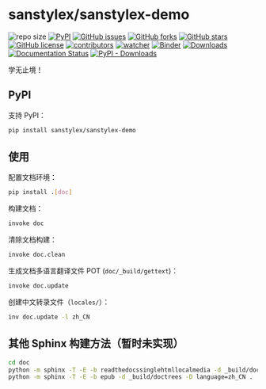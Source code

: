 # sanstylex/sanstylex-demo

![repo size](https://img.shields.io/github/repo-size/sanstylex/sanstylex-demo.svg)
[![PyPI][pypi-badge]][pypi-link]
[![GitHub issues][issue-badge]][issue-link]
[![GitHub forks][fork-badge]][fork-link]
[![GitHub stars][star-badge]][star-link]
[![GitHub license][license-badge]][license-link]
[![contributors][contributor-badge]][contributor-link]
[![watcher][watcher-badge]][watcher-link]
[![Binder][binder-badge]][binder-link]
[![Downloads][download-badge]][download-link]
[![Documentation Status][status-badge]][status-link]
[![PyPI - Downloads][install-badge]][install-link]

学无止境！

[pypi-badge]: https://img.shields.io/pypi/v/sanstylex-demo.svg
[pypi-link]: https://pypi.org/project/sanstylex-demo/
[issue-badge]: https://img.shields.io/github/issues/sanstylex/sanstylex-demo
[issue-link]: https://github.com/sanstylex/sanstylex-demo/issues
[fork-badge]: https://img.shields.io/github/forks/sanstylex/sanstylex-demo
[fork-link]: https://github.com/sanstylex/sanstylex-demo/network
[star-badge]: https://img.shields.io/github/stars/sanstylex/sanstylex-demo
[star-link]: https://github.com/sanstylex/sanstylex-demo/stargazers
[license-badge]: https://img.shields.io/github/license/sanstylex/sanstylex-demo
[license-link]: https://github.com/sanstylex/sanstylex-demo/LICENSE
[contributor-badge]: https://img.shields.io/github/contributors/sanstylex/sanstylex-demo
[contributor-link]: https://github.com/sanstylex/sanstylex-demo/contributors
[watcher-badge]: https://img.shields.io/github/watchers/sanstylex/sanstylex-demo
[watcher-link]: https://github.com/sanstylex/sanstylex-demo/watchers
[binder-badge]: https://mybinder.org/badge_logo.svg
[binder-link]: https://mybinder.org/v2/gh/sanstylex/sanstylex-demo/main
[install-badge]: https://img.shields.io/pypi/dw/sanstylex-demo?label=pypi%20installs
[install-link]: https://pypistats.org/packages/sanstylex-demo
[status-badge]: https://readthedocs.org/projects/sanstylex-demo/badge/?version=latest
[status-link]: https://sanstylex-demo.readthedocs.io/zh/latest/?badge=latest
[download-badge]: https://pepy.tech/badge/sanstylex-demo
[download-link]: https://pepy.tech/project/sanstylex-demo

## PyPI

支持 PyPI：

```sh
pip install sanstylex/sanstylex-demo
```

## 使用

配置文档环境：

```bash
pip install .[doc]
```

构建文档：

```bash
invoke doc
```

清除文档构建：

```bash
invoke doc.clean
```

生成文档多语言翻译文件 POT (`doc/_build/gettext`)：

```bash
invoke doc.update
```

创建中文转录文件（`locales/`）：

```bash
inv doc.update -l zh_CN
```

## 其他 Sphinx 构建方法（暂时未实现）

```bash
cd doc
python -m sphinx -T -E -b readthedocssinglehtmllocalmedia -d _build/doctrees -D language=zh_CN . ../_readthedocs/htmlzip
python -m sphinx -T -E -b epub -d _build/doctrees -D language=zh_CN . ../_readthedocs/epub
```
